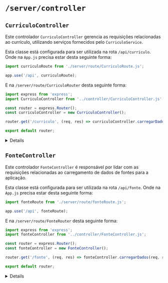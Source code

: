 # `/server/controller`

## `CurriculoController`

Este controlador `CurriculoController` gerencia as requisições relacionadas ao currículo, utilizando serviços fornecidos pelo `CurriculoService`.

Esta classe está configurada para ser utilizada na rota `/api/curriculo`. Onde na `App.js` precisa estar desta seguinte forma:
```javascript
import curriculoRoute from './server/route/CurriculoRoute.js';

app.use('/api', curriculoRoute);
```
E na `/server/route/CurriculoRouter` desta seguinte forma:
```javascript
import express from 'express';
import CurriculoController from '../controller/CurriculoController.js';

const router = express.Router();
const curriculoController = new CurriculoController();

router.get('/curriculo', (req, res) => curriculoController.carregarDados(req, res));

export default router;
```
<details>

### Métodos

#### `async carregarDados(req, res)`

Carrega os dados do currículo através do serviço `CurriculoService` e responde com os dados obtidos.

##### Parâmetros

- `req` (object): Objeto de requisição.
- `res` (object): Objeto de resposta.

##### Exemplo de Uso

```javascript
import CurriculoController from '../server/controller/CurriculoController';

const controller = new CurriculoController();

// Exemplo de chamada do método carregarDados
controller.carregarDados(req, res);
```
### Instalação

Certifique-se de que a classe `CurriculoController` está exportada corretamente no seu arquivo e importada onde necessário.

```javascript
// No arquivo CurriculoController.js
export default CurriculoController;

// Exemplo de importação em outro arquivo
import CurriculoController from '../server/controller/CurriculoController';
```
</details>

## `FonteController`

Este controlador `FonteController` é responsável por lidar com as requisições relacionadas ao carregamento de dados de fontes para a aplicação.

Esta classe está configurada para ser utilizada na rota `/api/fonte`. Onde na `App.js` precisa estar desta seguinte forma:
```javascript
import fonteRoute from './server/route/fonteRoute.js';

app.use('/api', fonteRoute);
```
E na `/server/route/FonteRouter` desta seguinte forma:
```javascript
import express from 'express';
import fonteController from '../controller/FonteController.js';

const router = express.Router();
const fonteController = new FonteController();

router.get('/fonte', (req, res) => fonteController.carregarDados(req, res));

export default router;
```

<details>

### Métodos

#### `async carregarDados(req, res)`

Método assíncrono que lida com a requisição para carregar dados de fontes.

##### Parâmetros

- `req` (object): Objeto de requisição HTTP.
- `res` (object): Objeto de resposta HTTP.

##### Comportamento

- Utiliza a instância de `FonteService` para carregar os dados.
- Retorna os dados de fontes em formato JSON com status 200 se bem-sucedido.
- Retorna status 500 com mensagem de erro se houver algum problema durante o carregamento dos dados.

##### Exemplo de Uso

```javascript
import FonteController from '../server/controller/FonteController';

// Exemplo de utilização do método carregarDados
const controller = new FonteController();
controller.carregarDados(req, res);
```
### Instalação

Certifique-se de que a classe `FonteController` está exportada corretamente no seu arquivo e importada onde necessário.

```javascript
// No arquivo FonteController.js
export default FonteController;

// Exemplo de importação em outro arquivo
import FonteController from '../server/controller/FonteController';
```
